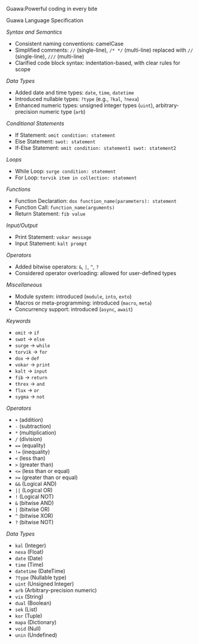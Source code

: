 Guawa:Powerful coding in every bite

Guawa Language Specification

*Syntax and Semantics*

- Consistent naming conventions: camelCase
- Simplified comments: `//` (single-line), `/* */` (multi-line) replaced with `//` (single-line), `///` (multi-line)
- Clarified code block syntax: indentation-based, with clear rules for scope

*Data Types*

- Added date and time types: `date`, `time`, `datetime`
- Introduced nullable types: `?type` (e.g., `?kal`, `?nexa`)
- Enhanced numeric types: unsigned integer types (`uint`), arbitrary-precision numeric type (`arb`)

*Conditional Statements*

- If Statement: `omit condition: statement`
- Else Statement: `swot: statement`
- If-Else Statement: `omit condition: statement1 swot: statement2`

*Loops*

- While Loop: `surge condition: statement`
- For Loop: `torvik item in collection: statement`

*Functions*

- Function Declaration: `dox function_name(parameters): statement`
- Function Call: `function_name(arguments)`
- Return Statement: `fib value`

*Input/Output*

- Print Statement: `vokar message`
- Input Statement: `kalt prompt`

*Operators*

- Added bitwise operators: `&`, `|`, `^`, `?`
- Considered operator overloading: allowed for user-defined types

*Miscellaneous*

- Module system: introduced (`module`, `into`, `exto`)
- Macros or meta-programming: introduced (`macro`, `meta`)
- Concurrency support: introduced (`async`, `await`)

*Keywords*

- `omit` -> `if`
- `swot` -> `else`
- `surge` -> `while`
- `torvik` -> `for`
- `dox` -> `def`
- `vokar` -> `print`
- `kalt` -> `input`
- `fib` -> `return`
- `threx` -> `and`
- `flux` -> `or`
- `sygma` -> `not`

*Operators*

- `+` (addition)
- `-` (subtraction)
- `*` (multiplication)
- `/` (division)
- `==` (equality)
- `!=` (inequality)
- `<` (less than)
- `>` (greater than)
- `<=` (less than or equal)
- `>=` (greater than or equal)
- `&&` (Logical AND)
- `||` (Logical OR)
- `!` (Logical NOT)
- `&` (bitwise AND)
- `|` (bitwise OR)
- `^` (bitwise XOR)
- `?` (bitwise NOT)

*Data Types*

- `kal` (Integer)
- `nexa` (Float)
- `date` (Date)
- `time` (Time)
- `datetime` (DateTime)
- `?type` (Nullable type)
- `uint` (Unsigned Integer)
- `arb` (Arbitrary-precision numeric)
- `vix` (String)
- `dual` (Boolean)
- `sek` (List)
- `kor` (Tuple)
- `mapa` (Dictionary)
- `void` (Null)
- `unin` (Undefined)

